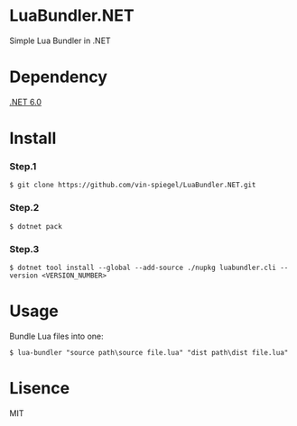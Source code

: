 # LuaBundler.NET
Simple Lua Bundler in .NET

# Dependency
[.NET 6.0](https://dotnet.microsoft.com/download/dotnet/6.0)

# Install

### Step.1
```
$ git clone https://github.com/vin-spiegel/LuaBundler.NET.git
```

### Step.2
```
$ dotnet pack
```

### Step.3
```
$ dotnet tool install --global --add-source ./nupkg luabundler.cli --version <VERSION_NUMBER>
```

# Usage
Bundle Lua files into one:
```
$ lua-bundler "source path\source file.lua" "dist path\dist file.lua"
```

# Lisence
MIT
